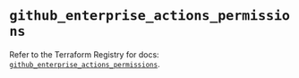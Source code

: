 # `github_enterprise_actions_permissions`

Refer to the Terraform Registry for docs: [`github_enterprise_actions_permissions`](https://registry.terraform.io/providers/integrations/github/6.7.1/docs/resources/enterprise_actions_permissions).
